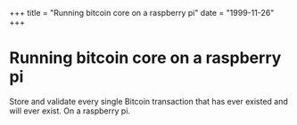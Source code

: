 +++
title = "Running bitcoin core on a raspberry pi"
date = "1999-11-26"
+++



# Running bitcoin core on a raspberry pi

Store and validate every single Bitcoin transaction that has ever existed and will ever exist. On a raspberry pi.


